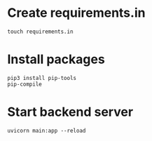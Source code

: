 # Create requirements.in
```
touch requirements.in
```

# Install packages
```
pip3 install pip-tools
pip-compile
```

# Start backend server
```
uvicorn main:app --reload
```